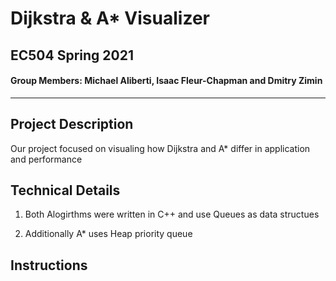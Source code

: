 # Dijkstra & A* Visualizer

## EC504 Spring 2021

#### Group Members: Michael Aliberti, Isaac Fleur-Chapman and Dmitry Zimin

---

## Project Description 

Our project focused on visualing how Dijkstra and A* differ in application and performance 

## Technical Details

1. Both Alogirthms were written in C++ and use Queues as data structues 

2. Additionally A* uses Heap priority queue

## Instructions